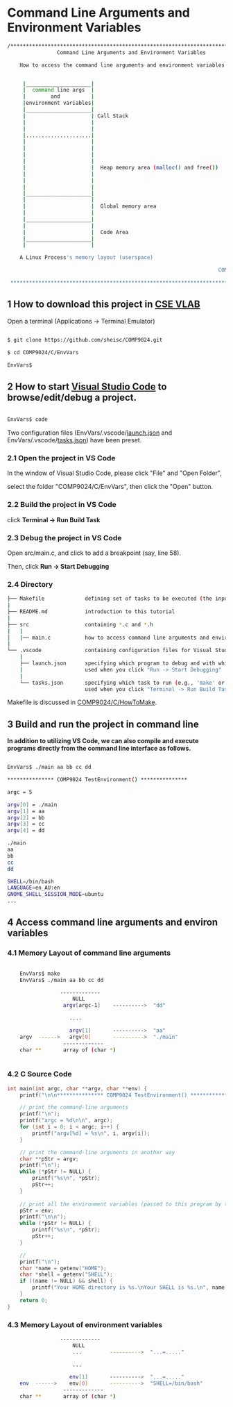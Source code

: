 # Command Line Arguments and Environment Variables

``` sh
/****************************************************************************************
                Command Line Arguments and Environment Variables

    How to access the command line arguments and environment variables in C.


     |_____________________|
     |  command line args  |
     |        and          |
     |environment variables|
     |_____________________| 
     |                     | Call Stack
     |                     |  
     |                     |  
     |.....................| 
     |                     |
     |                     |  
     |                     |   
     |                     |
     |                     |  Heap memory area (malloc() and free())
     |                     |
     |                     |  
     |                     |   
     |_____________________| 
     |                     |
     |                     |  Global memory area
     |                     |  
     |_____________________|  
     |                     |
     |                     |  Code Area
     |_____________________| 
     |                     |

    A Linux Process's memory layout (userspace)

                                                                    COMP9024 24T2

 ******************************************************************************************/

``` 



## 1 How to download this project in [CSE VLAB](https://vlabgateway.cse.unsw.edu.au/)

Open a terminal (Applications -> Terminal Emulator)

```sh

$ git clone https://github.com/sheisc/COMP9024.git

$ cd COMP9024/C/EnvVars

EnvVars$ 

```


## 2 How to start [Visual Studio Code](https://code.visualstudio.com/) to browse/edit/debug a project.


```sh

EnvVars$ code

```

Two configuration files (EnvVars/.vscode/[launch.json](https://code.visualstudio.com/docs/cpp/launch-json-reference) and EnvVars/.vscode/[tasks.json](https://code.visualstudio.com/docs/editor/tasks)) have been preset.



### 2.1 Open the project in VS Code

In the window of Visual Studio Code, please click "File" and "Open Folder",

select the folder "COMP9024/C/EnvVars", then click the "Open" button.


### 2.2 Build the project in VS Code

click **Terminal -> Run Build Task**


### 2.3 Debug the project in VS Code

Open src/main.c, and click to add a breakpoint (say, line 58).

Then, click **Run -> Start Debugging**


### 2.4 Directory

```sh
├── Makefile             defining set of tasks to be executed (the input file of the 'make' command)
|
├── README.md            introduction to this tutorial
|
├── src                  containing *.c and *.h
|   |
│   |── main.c           how to access command line arguments and environment variables
|
└── .vscode              containing configuration files for Visual Studio Code
    |
    ├── launch.json      specifying which program to debug and with which debugger,
    |                    used when you click "Run -> Start Debugging"
    |
    └── tasks.json       specifying which task to run (e.g., 'make' or 'make clean')
                         used when you click "Terminal -> Run Build Task" or "Terminal -> Run Task"
```

Makefile is discussed in [COMP9024/C/HowToMake](../../C/HowToMake/README.md).


## 3 Build and run the project in command line

**In addition to utilizing VS Code, we can also compile and execute programs directly from the command line interface as follows.**

``` sh

EnvVars$ ./main aa bb cc dd

*************** COMP9024 TestEnvironment() ***************

argc = 5

argv[0] = ./main
argv[1] = aa
argv[2] = bb
argv[3] = cc
argv[4] = dd

./main
aa
bb
cc
dd

SHELL=/bin/bash
LANGUAGE=en_AU:en
GNOME_SHELL_SESSION_MODE=ubuntu
...


```

## 4 Access command line arguments and environ variables



### 4.1 Memory Layout of command line arguments

```sh

    EnvVars$ make
    EnvVars$ ./main aa bb cc dd

                 -------------
                     NULL
                  argv[argc-1]    ---------->  "dd"

                    ....

                    argv[1]       ---------->  "aa"
    argv  ------>   argv[0]       ---------->  "./main"
                  -------------     
    char **       array of (char *)            
    
```

### 4.2 C Source Code

```C
int main(int argc, char **argv, char **env) {    
    printf("\n\n*************** COMP9024 TestEnvironment() ***************\n\n");

    // print the command-line arguments
    printf("\n");
    printf("argc = %d\n\n", argc);
    for (int i = 0; i < argc; i++) {
        printf("argv[%d] = %s\n", i, argv[i]);        
    }

    // print the command-line arguments in another way
    char **pStr = argv;
    printf("\n");
    while (*pStr != NULL) {
        printf("%s\n", *pStr);
        pStr++;
    }
   
    // print all the environment variables (passed to this program by the shell)
    pStr = env;
    printf("\n\n");
    while (*pStr != NULL) {
        printf("%s\n", *pStr);
        pStr++;
    }

    //
    printf("\n");
    char *name = getenv("HOME");
    char *shell = getenv("SHELL");
    if ((name != NULL) && shell) {
        printf("Your HOME directory is %s.\nYour SHELL is %s.\n", name, shell);    
    }  
    return 0;
}
```


### 4.3 Memory Layout of environment variables

```sh
                 -------------
                     NULL
                     ...         ---------->  "...=....."

                     ...

                    env[1]       ---------->  "...=....."
    env  ------>    env[0]       ---------->  "SHELL=/bin/bash"
                  -------------     
    char **       array of (char *) 
```


